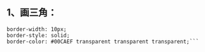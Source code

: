 ## 1、画三角：
```margin-left: -9px;
border-width: 10px;
border-style: solid;
border-color: #00CAEF transparent transparent transparent;```
